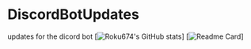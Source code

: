# DiscordBotUpdates
updates for the dicord bot
[![Roku674's GitHub stats](https://github-readme-stats.vercel.app/api?username=roku674&count_private=true&show_icons=true&theme=react)]
[![Readme Card](https://github-readme-stats.vercel.app/api/pin/?username=rok674&repo=github-readme-stats)]

